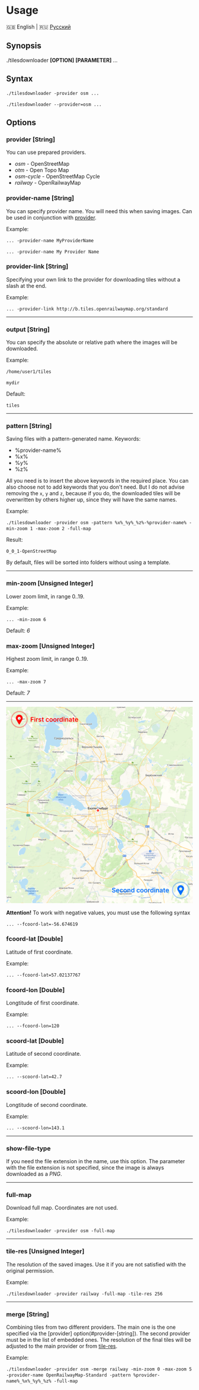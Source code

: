 # Usage

🇬🇧 English | 🇷🇺 [Русский](./USAGE_RU.md)

## Synopsis
./tilesdownloader **[OPTION]** **[PARAMETER]** ...

## Syntax

```
./tilesdownloader -provider osm ...
```
```
./tilesdownloader --provider=osm ...
```

## Options

### provider [String]

You can use prepared providers. 

* *osm* - OpenStreetMap
* *otm* - Open Topo Map
* *osm-cycle* - OpenStreetMap Cycle
* *railway* - OpenRailwayMap


### provider-name [String]

You can specify provider name. You will need this when saving images. Can be used in conjunction with [provider](#provider-[string]).

Example:
```
... -provider-name MyProviderName
```
```
... -provider-name My Provider Name
```


### provider-link [String]

Specifying your own link to the provider for downloading tiles without a slash at the end.

Example:
```
... -provider-link http://b.tiles.openrailwaymap.org/standard
```

****

### output [String]

You can specify the absolute or relative path where the images will be downloaded. 

Example:
```
/home/user1/tiles
```
```
mydir
```

Default:
```
tiles
```

****

### pattern [String]

Saving files with a pattern-generated name. Keywords:
- %provider-name%
- %x%
- %y%
- %z%

All you need is to insert the above keywords in the required place. You can also choose not to add keywords that you don't need. But I do not advise removing the `x`, `y` and `z`, because if you do, the downloaded tiles will be overwritten by others higher up, since they will have the same names.

Example:
```
./tilesdownloader -provider osm -pattern %x%_%y%_%z%-%provider-name% -min-zoom 1 -max-zoom 2 -full-map
```

Result:
```
0_0_1-OpenStreetMap
```

By default, files will be sorted into folders without using a template.

****

### min-zoom [Unsigned Integer]

Lower zoom limit, in range 0..19.

Example:
```
... -min-zoom 6
```

Default: *6*

### max-zoom [Unsigned Integer]

Highest zoom limit, in range 0..19.

Example:
```
... -max-zoom 7
```

Default: *7*

****
![coordinates](./media/coordinates.png)


**Attention!** To work with negative values, you must use the following syntax

```
... --fcoord-lat=-56.674619
```


### fсoord-lat [Double]

Latitude of first coordinate.

Example:
```
... --fсoord-lat=57.02137767
```


### fсoord-lon [Double]

Longtitude of first coordinate.

Example:
```
... --fсoord-lon=120
```


### sсoord-lat [Double]

Latitude of second coordinate.

Example:
```
... --sсoord-lat=42.7
```

### sсoord-lon [Double]

Longtitude of second coordinate.

Example:
```
... --sсoord-lon=143.1
```

****

### show-file-type

If you need the file extension in the name, use this option. The parameter with the file extension is not specified, since the image is always downloaded as a *PNG*.

****

### full-map

Download full map. Coordinates are not used.

Example:
```
./tilesdownloader -provider osm -full-map
```

****

### tile-res [Unsigned Integer]

The resolution of the saved images. Use it if you are not satisfied with the original permission.

Example:
```
./tilesdownloader -provider railway -full-map -tile-res 256
```


***

### merge [String]

Combining tiles from two different providers. The main one is the one specified via the [provider] option(#provider-[string]). The second provider must be in the list of embedded ones. The resolution of the final tiles will be adjusted to the main provider or from [tile-res](#tile-res).

Example:
```
./tilesdownloader -provider osm -merge railway -min-zoom 0 -max-zoom 5 -provider-name OpenRailwayMap-Standard -pattern %provider-name%_%x%_%y%_%z% -full-map
```